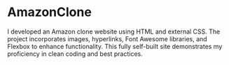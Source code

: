 # AmazonClone
I developed an Amazon clone website using HTML and external CSS. The project incorporates images, hyperlinks, Font Awesome libraries, and Flexbox to enhance functionality. This fully self-built site demonstrates my proficiency in clean coding and best practices.
